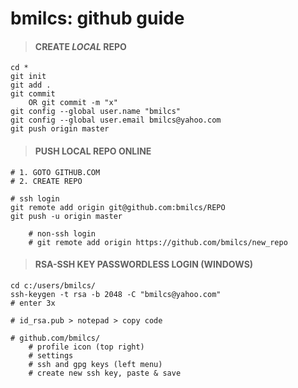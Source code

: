 # bmilcs: github guide
>#### CREATE *LOCAL* REPO
	cd *
	git init
	git add .
	git commit
		OR git commit -m "x"
	git config --global user.name "bmilcs"
	git config --global user.email bmilcs@yahoo.com
	git push origin master

>#### PUSH LOCAL REPO ONLINE

	# 1. GOTO GITHUB.COM
	# 2. CREATE REPO 

	# ssh login
	git remote add origin git@github.com:bmilcs/REPO
	git push -u origin master
	
		# non-ssh login
		# git remote add origin https://github.com/bmilcs/new_repo

> #### RSA-SSH KEY PASSWORDLESS LOGIN (WINDOWS)
	cd c:/users/bmilcs/
	ssh-keygen -t rsa -b 2048 -C "bmilcs@yahoo.com"
	# enter 3x

	# id_rsa.pub > notepad > copy code
	
	# github.com/bmilcs/
		# profile icon (top right)
		# settings
		# ssh and gpg keys (left menu)
		# create new ssh key, paste & save



